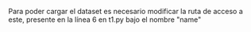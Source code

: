 Para poder cargar el dataset es necesario modificar la ruta de acceso a este, presente en la línea 6 en t1.py bajo el nombre "name"

